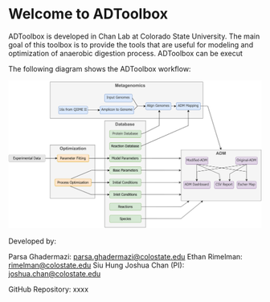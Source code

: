 # Welcome to ADToolbox

ADToolbox is developed in Chan Lab at Colorado State University. The main goal of this toolbox is to provide the tools that are useful for modeling and optimization of anaerobic digestion process. ADToolbox can be execut

 The following diagram shows the ADToolbox workflow:

![overal](overal.svg)


Developed by:

Parsa Ghadermazi: parsa.ghadermazi@colostate.edu
Ethan Rimelman: rimelman@colostate.edu
Siu Hung Joshua Chan (PI): joshua.chan@colostate.edu 

GitHub Repository: xxxx


